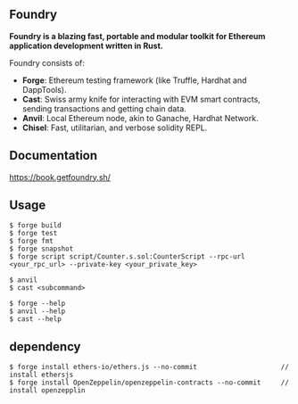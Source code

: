 ## Foundry

**Foundry is a blazing fast, portable and modular toolkit for Ethereum application development written in Rust.**

Foundry consists of:

-   **Forge**: Ethereum testing framework (like Truffle, Hardhat and DappTools).
-   **Cast**: Swiss army knife for interacting with EVM smart contracts, sending transactions and getting chain data.
-   **Anvil**: Local Ethereum node, akin to Ganache, Hardhat Network.
-   **Chisel**: Fast, utilitarian, and verbose solidity REPL.

## Documentation

https://book.getfoundry.sh/

## Usage

```shell
$ forge build
$ forge test
$ forge fmt
$ forge snapshot
$ forge script script/Counter.s.sol:CounterScript --rpc-url <your_rpc_url> --private-key <your_private_key>

$ anvil
$ cast <subcommand>

$ forge --help
$ anvil --help
$ cast --help
```

## dependency

```shell
$ forge install ethers-io/ethers.js --no-commit                     // install ethersjs
$ forge install OpenZeppelin/openzeppelin-contracts --no-commit     // install openzepplin
```
